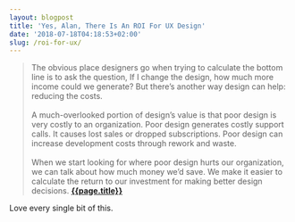 ```yaml
---
layout: blogpost
title: 'Yes, Alan, There Is An ROI For UX Design'
date: '2018-07-18T04:18:53+02:00'
slug: /roi-for-ux/
---
```

>The obvious place designers go when trying to calculate the bottom line is to ask the question, If I change the design, how much more income could we generate? But there’s another way design can help: reducing the costs.
<br /><br />
A much-overlooked portion of design’s value is that poor design is very costly to an organization. Poor design generates costly support calls. It causes lost sales or dropped subscriptions. Poor design can increase development costs through rework and waste.
<br /><br />
When we start looking for where poor design hurts our organization, we can talk about how much money we’d save. We make it easier to calculate the return to our investment for making better design decisions.
**[{{page.title}}](https://articles.uie.com/yes-alan-there-is-an-roi-for-ux-design/)**

Love every single bit of this. 
